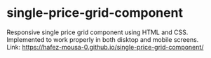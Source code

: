 # single-price-grid-component
Responsive single price grid component using HTML and CSS.<br>
Implemented to work properly in both disktop and mobile screens.<br>
Link: https://hafez-mousa-0.github.io/single-price-grid-component/
